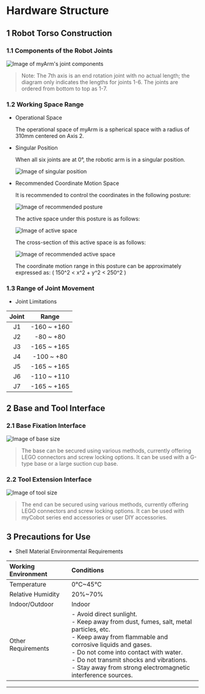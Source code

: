 # Hardware Structure

## **1 Robot Torso Construction**

### 1.1 Components of the Robot Joints

  ![Image of myArm's joint components](../../resourse/2-serialproduct/2.12-myArm/myarmmaxsize.png)

> Note: The 7th axis is an end rotation joint with no actual length; the diagram only indicates the lengths for joints 1-6. The joints are ordered from bottom to top as 1-7.

### 1.2 Working Space Range

- Operational Space
  
  The operational space of myArm is a spherical space with a radius of 310mm centered on Axis 2.

- Singular Position

  When all six joints are at 0°, the robotic arm is in a singular position.
  
  ![Image of singular position](../../resourse/2-serialproduct/2.12-myArm/matlab/奇异位置.png)

- Recommended Coordinate Motion Space

  It is recommended to control the coordinates in the following posture:
  
  ![Image of recommended posture](../../resourse/2-serialproduct/2.12-myArm/matlab/推荐姿态.png)

  The active space under this posture is as follows:

  ![Image of active space](../../resourse/2-serialproduct/2.12-myArm/matlab/活动空间.png)

  The cross-section of this active space is as follows:

  ![Image of recommended active space](../../resourse/2-serialproduct/2.12-myArm/matlab/推荐活动空间.png)

  The coordinate motion range in this posture can be approximately expressed as: \( 150^2 < x^2 + y^2 < 250^2 \)

### 1.3 Range of Joint Movement

- Joint Limitations

| Joint       | Range          |
| :----------:| :------------: |
| J1          | -160 ~ +160    |
| J2          | -80 ~ +80      |
| J3          | -165 ~ +165    |
| J4          | -100 ~ +80     |
| J5          | -165 ~ +165    |
| J6          | -110 ~ +110    |
| J7          | -165 ~ +165    |

## **2 Base and Tool Interface**

### 2.1 Base Fixation Interface

  ![Image of base size](../../resourse/2-serialproduct/2.12-myArm/myarmBaseSize.jpg)

> The base can be secured using various methods, currently offering LEGO connectors and screw locking options. It can be used with a G-type base or a large suction cup base.

### 2.2 Tool Extension Interface

  ![Image of tool size](../../resourse/2-serialproduct/2.12-myArm/ToolSize.jpg)

> The end can be secured using various methods, currently offering LEGO connectors and screw locking options. It can be used with myCobot series end accessories or user DIY accessories.

## 3 Precautions for Use

- Shell Material Environmental Requirements

| Working Environment | Conditions                                            |
| :------------------ | :---------------------------------------------------- |
| Temperature         | 0°C~45°C                                              |
| Relative Humidity   | 20%~70%                                               |
| Indoor/Outdoor      | Indoor                                                |
| Other Requirements  | - Avoid direct sunlight.<br />- Keep away from dust, fumes, salt, metal particles, etc.<br />- Keep away from flammable and corrosive liquids and gases.<br />- Do not come into contact with water.<br />- Do not transmit shocks and vibrations.<br />- Stay away from strong electromagnetic interference sources.|

---

